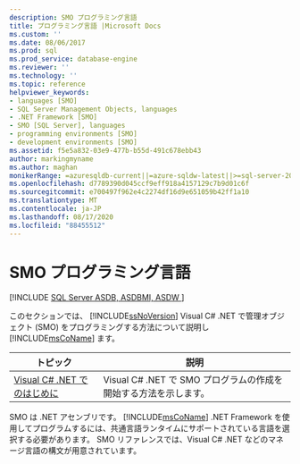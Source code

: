 ```yaml
---
description: SMO プログラミング言語
title: プログラミング言語 |Microsoft Docs
ms.custom: ''
ms.date: 08/06/2017
ms.prod: sql
ms.prod_service: database-engine
ms.reviewer: ''
ms.technology: ''
ms.topic: reference
helpviewer_keywords:
- languages [SMO]
- SQL Server Management Objects, languages
- .NET Framework [SMO]
- SMO [SQL Server], languages
- programming environments [SMO]
- development environments [SMO]
ms.assetid: f5e5a832-03e9-477b-b55d-491c678ebb43
author: markingmyname
ms.author: maghan
monikerRange: =azuresqldb-current||=azure-sqldw-latest||>=sql-server-2016||=sqlallproducts-allversions||>=sql-server-linux-2017||=azuresqldb-mi-current
ms.openlocfilehash: d7789390d045ccf9eff918a4157129c7b9d01c6f
ms.sourcegitcommit: e700497f962e4c2274df16d9e651059b42ff1a10
ms.translationtype: MT
ms.contentlocale: ja-JP
ms.lasthandoff: 08/17/2020
ms.locfileid: "88455512"
---
```

# <a name="smo-programming-languages"></a>SMO プログラミング言語
[!INCLUDE [SQL Server ASDB, ASDBMI, ASDW ](../../includes/applies-to-version/sql-asdb-asdbmi-asa.md)]

  このセクションでは、 [!INCLUDE[ssNoVersion](../../includes/ssnoversion-md.md)] Visual C# .NET で管理オブジェクト (SMO) をプログラミングする方法について説明し [!INCLUDE[msCoName](../../includes/msconame-md.md)] ます。
  
|トピック|説明|  
|-----------|-----------------|  
|[Visual C&#35; .NET でのはじめに](../../relational-databases/server-management-objects-smo/smo-programming-getting-started-in-visual-csharp-net.md)|Visual C#&#xA0;.NET で SMO プログラムの作成を開始する方法を示します。|  
  
 SMO は .NET アセンブリです。 [!INCLUDE[msCoName](../../includes/msconame-md.md)] .NET Framework を使用してプログラムするには、共通言語ランタイムにサポートされている言語を選択する必要があります。 SMO リファレンスでは、Visual C# .NET などのマネージ言語の構文が用意されています。  
  
  
